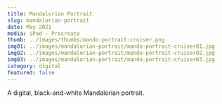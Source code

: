 ```yaml
---
title: Mandalorian Portrait
slug: mandalorian-portrait
date: May 2021
media: iPad - Procreate
thumb: ../images/thumbs/mando-portrait-cruiser.png
img01: ../images/mandalorian-portrait/mando-portrait-cruiser01.jpg
img02: ../images/mandalorian-portrait/mando-portrait-cruiser02.jpg
img03: ../images/mandalorian-portrait/mando-portrait-cruiser03.jpg
category: digital
featured: false
---
```


A digital, black-and-white Mandalorian portrait.